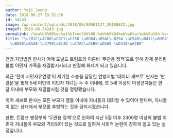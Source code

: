 ```yaml
---
author: Yeji Jeong
date: 2018-06-27 15:31:58
id: 34243
image: /wp-content/uploads/2018/06/00501127_20180622.jpg
imagef: 2018-06-34243.jpg
permalink: /%ea%b0%80%ec%a1%b1%ec%9d%98-%eb%b6%84%eb%a6%ac%eb%8a%94-%ec%95%88%eb%90%9c%eb%8b%a4%eb%b6%80%eb%aa%a8-%ec%9e%90%eb%85%80-%ec%9e%ac%ea%b2%b0%ed%95%a9-%ed%8c%90%ea%b2%b0/
title: "\u201C\uAC00\uC871\uC758 \uBD84\uB9AC\uB294 \uC548\uB41C\uB2E4\u201D\u2026\
  \uBD80\uBAA8-\uC790\uB140 \uC7AC\uACB0\uD569 \uD310\uACB0"
---
```


연방 지방법원 판사가 어제 도널드 트럼프의 이른바 ‘무관용 정책’으로 인해 강제 분리된 불법 이민자 가족을 재결합시키라고 판결해 화제가 되고 있습니다.

최근 ‘전미 시민자유연맹’이 제기한 소송을 담당한 연방지법 ‘데이너 새브로’ 판사는 ‘판결문’을 통해 5세 미만의 이민자 자녀는 두 주 이내에, 또 5세 이상의 미성년자들은 한 달 이내에 부모와 재결합시킬 것을 명령했습니다.

이어 새브로 판사는 모든 부모가 열흘 이내에 자녀들과 대화할 수 있어야 한다며, 자녀들이 없는 상태에서 부모를 추방하는 것을 금지시켰습니다.

한편, 트럼프 행정부의 ‘무관용 정책’으로 인하여 지난 5월 이후 2300명 이상의 불법 이민자 자녀들이 부모와 격리되어 있는 것으로 알려져 사회적 논란이 강하게 일고 있는 실정입니다.

&nbsp;